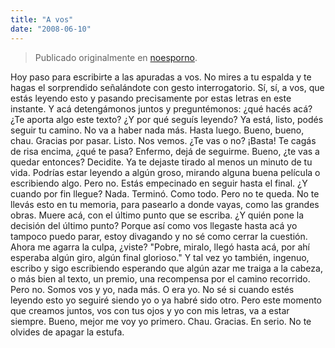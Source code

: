 ```yaml
---
title: "A vos"
date: "2008-06-10"
---
```


> Publicado originalmente en [noesporno](/noesporno).

Hoy paso para escribirte a las apuradas a vos. No mires a tu espalda y te hagas el sorprendido señalándote con gesto interrogatorio. Sí, sí, a vos, que estás leyendo esto y pasando precisamente por estas letras en este instante. Y acá detengámonos juntos y preguntémonos: ¿qué hacés acá? ¿Te aporta algo este texto? ¿Y por qué seguís leyendo? Ya está, listo, podés seguir tu camino. No va a haber nada más. Hasta luego. Bueno, bueno, chau. Gracias por pasar. Listo. Nos vemos. ¿Te vas o no? ¡Basta! Te cagás de risa encima, ¿qué te pasa? Enfermo, dejá de seguirme. Bueno, ¿te vas a quedar entonces? Decidite. Ya te dejaste tirado al menos un minuto de tu vida. Podrías estar leyendo a algún groso, mirando alguna buena película o escribiendo algo. Pero no. Estás empecinado en seguir hasta el final. ¿Y cuando por fin llegue? Nada. Terminó. Como todo. Pero no te queda. No te llevás esto en tu memoria, para pasearlo a donde vayas, como las grandes obras. Muere acá, con el último punto que se escriba. ¿Y quién pone la decisión del último punto? Porque así como vos llegaste hasta acá yo tampoco puedo parar, estoy divagando y no sé como cerrar la cuestión. Ahora me agarra la culpa, ¿viste? "Pobre, miralo, llegó hasta acá, por ahí esperaba algún giro, algún final glorioso." Y tal vez yo también, ingenuo, escribo y sigo escribiendo esperando que algún azar me traiga a la cabeza, o más bien al texto, un premio, una recompensa por el camino recorrido. Pero no. Somos vos y yo, nada más. O era yo. No sé si cuando estés leyendo esto yo seguiré siendo yo o ya habré sido otro. Pero este momento que creamos juntos, vos con tus ojos y yo con mis letras, va a estar siempre. Bueno, mejor me voy yo primero. Chau. Gracias. En serio. No te olvides de apagar la estufa.